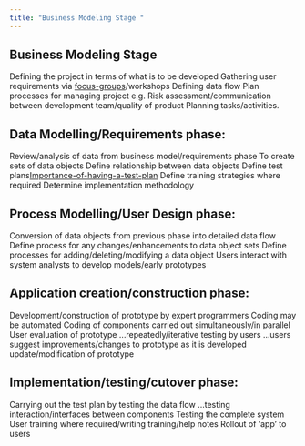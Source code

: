 ```yaml
---
title: "Business Modeling Stage "
---
```

## Business Modeling Stage
Defining the project in terms of what is to be developed
Gathering user requirements via [focus-groups](Others/focus-groups.md)/workshops
Defining data flow
Plan processes for managing project
e.g. Risk assessment/communication between development team/quality of
product
Planning tasks/activities. 

## Data Modelling/Requirements phase:
Review/analysis of data from business model/requirements phase
To create sets of data objects
Define relationship between data objects
Define test plans[Importance-of-having-a-test-plan](Others/Importance-of-having-a-test-plan.md)
Define training strategies where required
Determine implementation methodology 
## Process Modelling/User Design phase:
Conversion of data objects from previous phase into detailed data flow
Define process for any changes/enhancements to data object sets
Define processes for adding/deleting/modifying a data object
Users interact with system analysts to develop models/early prototypes
## Application creation/construction phase:
Development/construction of prototype by expert programmers
Coding may be automated
Coding of components carried out simultaneously/in parallel
User evaluation of prototype
...repeatedly/iterative testing by users
...users suggest improvements/changes to prototype as it is developed
update/modification of prototype

## Implementation/testing/cutover phase:
Carrying out the test plan by testing the data flow
...testing interaction/interfaces between components
Testing the complete system
User training where required/writing training/help notes
Rollout of ‘app’ to users